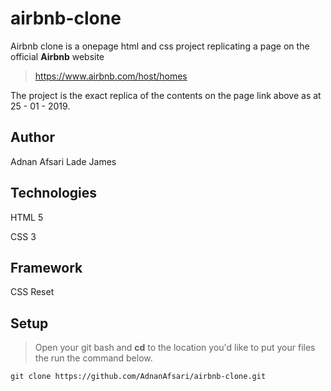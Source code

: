 # airbnb-clone
Airbnb clone is a onepage html and css project replicating a page on the official **Airbnb** website
> https://www.airbnb.com/host/homes

The project is the exact replica of the contents on the page link above as at 25 - 01 - 2019.

## Author
Adnan Afsari
Lade James

## Technologies
HTML 5

CSS 3

## Framework
CSS Reset

## Setup
> Open your git bash and **cd** to the location you'd like to put your files the run the command below.

`git clone https://github.com/AdnanAfsari/airbnb-clone.git`
